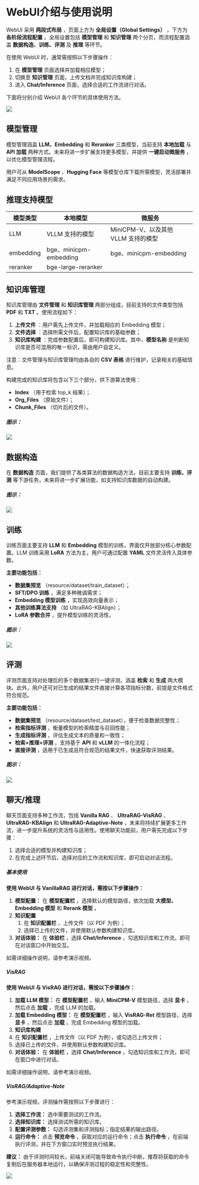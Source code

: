 # WebUI介绍与使用说明

WebUI 采用  **两段式布局** ，页面上方为  **全局设置（Global Settings）** ，下方为  **各阶段流程配置** 。全局设置包括 **模型管理** 和 **知识管理** 两个分页，而流程配置涵盖 **数据构造、训练、评测** 及 **推理** 等环节。

在使用 WebUI 时，通常需按照以下步骤操作：

1. 在 **模型管理** 页面选择并加载相应模型；
2. 切换至 **知识管理** 页面，上传文档并完成知识库构建；
3. 进入 **Chat/Inference** 页面，选择合适的工作流进行对话。

下面将分别介绍 WebUI 各个环节的具体使用方法。

![](../assets/en/user_1.png)

## 模型管理

模型管理涵盖 **LLM、Embedding** 和 **Reranker** 三类模型，当前支持 **本地加载** 与 **API 加载** 两种方式。未来将进一步扩展支持更多模型，并提供  **一键启动微服务** ，以优化模型管理流程。

用户可从  **ModelScope** 、**Hugging Face** 等模型仓库下载所需模型，灵活部署并满足不同应用场景的需求。

## 推理支持模型

| 模型类型  | 本地模型               | 微服务                              |
| --------- | ---------------------- | ----------------------------------- |
| LLM       | VLLM 支持的模型        | MiniCPM-V、以及其他 VLLM 支持的模型 |
| embedding | bge、minicpm-embedding | bge、minicpm-embedding              |
| reranker  | bge-large-reranker     |                                     |

## 知识库管理

知识库管理由 **文件管理** 和 **知识库管理** 两部分组成，目前支持的文件类型包括 **PDF** 和  **TXT** 。使用流程如下：

1. **上传文件** ：用户需先上传文件，并加载相应的 Embedding 模型；
2. **文件选择** ：选择所需文件后，配置知识库的基础参数；
3. **知识库构建** ：完成参数配置后，即可构建知识库。其中，**模型名称** 是判断知识库是否可混用的唯一标识，需由用户自定义。

注意：文件管理与知识库管理均由各自的 **CSV 表格** 进行维护，记录相关的基础信息。

构建完成的知识库将包含以下三个部分，供下游算法使用：

* **Index** （用于检索 top_k 结果）；
* **Org_Files** （原始文件）；
* **Chunk_Files** （切片后的文件）。

##### 图示：

![](../assets/en/user_2.png)

## 数据构造

在 **数据构造** 页面，我们提供了各类算法的数据构造方法，目前主要支持 **训练、评测** 等下游任务，未来将进一步扩展功能，如支持知识库数据的自动构建。

##### 图示：

![](../assets/en/user_3.png)

## 训练

训练页面主要支持 **LLM** 和 **Embedding** 模型的训练，界面仅开放部分核心参数配置。LLM 训练采用 **LoRA** 方法为主，用户可通过配置 **YAML** 文件灵活传入具体参数。

**主要功能包括：**

* **数据集预览** （resource/dataset/train_dataset）；
* **SFT/DPO 训练** ，满足多种微调需求；
* **Embedding 模型训练** ，实现高效向量表示；
* **其他训练算法支持** （如 UltraRAG-KBAlign）；
* **LoRA 参数合并** ，提升模型训练的灵活性。

##### 图示：

![](../assets/en/user_4.png)

## 评测

评测页面支持对处理后的多个数据集进行一键评测，涵盖 **检索** 和 **生成** 两大模块。此外，用户还可对已生成的结果文件直接计算各项指标分数，前提是文件格式符合规范。

**主要功能包括：**

* **数据集预览** （resource/dataset/test_dataset），便于检查数据完整性；
* **检索指标评测** ，衡量模型的检索精度与召回性能；
* **生成指标评测** ，评估生成文本的质量和一致性；
* **检索+推理+评测** ，支持基于 **API** 和 **vLLM** 的一体化流程；
* **直接评测** ，适用于已生成且符合规范的结果文件，快速获取评测结果。

##### 图示：

![](../assets/en/user_5.png)

## 聊天/推理

聊天页面支持多种工作流，包括  **Vanilla RAG** 、 **UltraRAG-VisRAG** 、**UltraRAG-KBAlign** 和  **UltraRAG-Adaptive-Note** ，未来将持续扩展更多工作流，进一步提升系统的灵活性与适用性。使用聊天功能前，用户需先完成以下步骤：

1. 选择合适的模型并构建知识库；
2. 在完成上述环节后，选择对应的工作流和知识库，即可启动对话流程。

##### 基本使用

**使用 WebUI 与 VanillaRAG 进行对话，需按以下步骤操作：**

1. **模型配置：** 在 **模型配置栏** ，选择默认的模型路径，依次加载 **大模型、Embedding 模型** 和  **Rerank 模型** 。
2. **知识配置**
   1. 在 **知识配置栏** ，上传文件（以 PDF 为例）；
   2. 选择已上传的文件，并使用默认参数构建知识库。
3. **对话体验：** 在 **体验栏** ，选择  **Chat/Inference** ，勾选知识库和工作流，即可在对话窗口中开始交互。

如需详细操作说明，请参考演示视频。

##### VisRAG

**使用 WebUI 与 VisRAG 进行对话，需按以下步骤操作：**

1. **加载 LLM 模型：** 在 **模型配置栏** ，输入 **MiniCPM-V** 模型路径，选择  **显卡** ，然后点击 **加载** ，完成 LLM 的加载。
2. **加载 Embedding 模型：** 在 **模型配置栏** ，输入 **VisRAG-Ret** 模型路径，选择  **显卡** ，然后点击 **加载** ，完成 Embedding 模型的加载。
3. **知识库构建**
4. 在 **知识配置栏** ，上传文件（以 PDF 为例），或勾选已上传文件；
5. 选择已上传的文件，并使用默认参数构建知识库。
6. **对话体验：** 在 **体验栏** ，选择  **Chat/Inference** ，勾选知识库和工作流，即可在窗口中进行对话。

如需详细操作说明，请参考演示视频。

##### VisRAG/Adaptive-Note

参考演示视频，评测操作需按照以下步骤进行：

1. **选择工作流：** 选中需要测试的工作流。
2. **选择知识库：** 选择测试所需的知识库。
3. **配置评测参数：** 勾选评测集和评测指标；指定结果的输出路径。
4. **运行命令：** 点击  **预览命令** ，获取对应的运行命令；点击  **执行命令** ，在前端执行评测，并在下方窗口实时预览执行结果。

**建议：** 由于评测时间较长，前端关闭可能导致命令执行中断，推荐将获取的命令复制后在服务器本地运行，以确保评测过程的稳定性和完整性。

![](../assets/en/user_6.png)
